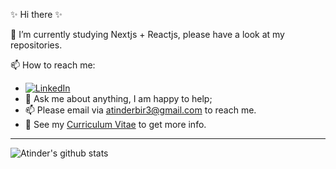 ✨ Hi there ✨ 
 
 🌱 I’m currently studying Nextjs + Reactjs, please have a look at my repositories.

 📫 How to reach me: 
- [![LinkedIn](https://img.shields.io/badge/-LinkedIn-0077B5?style=for-the-badge&logo=LinkedIn&logoColor=white)](linkedin.com/in/atinderbir-singh-187b7a221)
- 💬 Ask me about anything, I am happy to help;
- 📫 Please email via atinderbir3@gmail.com to reach me.
- 📝 See my [Curriculum Vitae](https://docs.google.com/document/d/1jK7I4XQRfmKQtF7DlI00u2ITy4BrqcA_/edit?usp=sharing&ouid=111484553295434228056&rtpof=true&sd=true) to get more info.

<!-- Icons -->
[2.2]: https://raw.githubusercontent.com/atinderbir-singh-187b7a221/atinderbir-singh-187b7a221/master/linkedin.svg (LinkedIn icon without padding)

<!-- Links to your social media accounts -->

[2]: https://www.linkedin.com/in/atinderbir-singh-187b7a221/

---

![Atinder's github stats](https://github-readme-stats.vercel.app/api?username=atinderbirsin&show_icons=true&hide_border=true)
